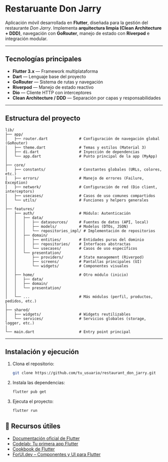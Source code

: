 # Restaruante Don Jarry

Aplicación móvil desarrollada en **Flutter**, diseñada para la gestión del restaurante *Don Jarry*.
Implementa **arquitectura limpia (Clean Architecture + DDD)**, navegación con **GoRouter**, manejo de estado con **Riverpod** e integración modular.

---

## Tecnologías principales

* **Flutter 3.x** — Framework multiplataforma
* **Dart** — Lenguaje base del proyecto
* **GoRouter** — Sistema de rutas y navegación
*  **Riverpod** — Manejo de estado reactivo
* **Dio** — Cliente HTTP con interceptores
*  **Clean Architecture / DDD** — Separación por capas y responsabilidades

---

##  Estructura del proyecto

```
lib/
├── app/
│   ├── router.dart              # Configuración de navegación global (GoRouter)
│   ├── theme.dart               # Temas y estilos (Material 3)
│   ├── di.dart                  # Inyección de dependencias
│   └── app.dart                 # Punto principal de la app (MyApp)
│
├── core/
│   ├── constants/               # Constantes globales (URLs, colores, etc.)
│   ├── errors/                  # Manejo de errores (Failure, Exception)
│   ├── network/                 # Configuración de red (Dio client, interceptors)
│   ├── usecases/                # Casos de uso comunes compartidos
│   └── utils/                   # Funciones y helpers generales
│
├── features/
│   ├── auth/                    # Módulo: Autenticación
│   │   ├── data/
│   │   │   ├── datasources/     # Fuentes de datos (API, local)
│   │   │   ├── models/          # Modelos (DTOs, JSON)
│   │   │   └── repositories_impl/ # Implementación de repositorios
│   │   ├── domain/
│   │   │   ├── entities/        # Entidades puras del dominio
│   │   │   ├── repositories/    # Interfaces abstractas
│   │   │   └── usecases/        # Casos de uso específicos
│   │   └── presentation/
│   │       ├── providers/       # State management (Riverpod)
│   │       ├── screens/         # Pantallas principales (UI)
│   │       └── widgets/         # Componentes visuales
│   │
│   ├── home/                    # Otro módulo (inicio)
│   │   ├── data/
│   │   ├── domain/
│   │   └── presentation/
│   │
│   └── ...                      # Más módulos (perfil, productos, pedidos, etc.)
│
├── shared/
│   ├── widgets/                 # Widgets reutilizables
│   └── services/                # Servicios globales (storage, logger, etc.)
│
└── main.dart                    # Entry point principal
```

---

## Instalación y ejecución

1. Clona el repositorio:

   ```bash
   git clone https://github.com/tu_usuario/restaurant_don_jarry.git
   ```

2. Instala las dependencias:

   ```bash
   flutter pub get
   ```

3. Ejecuta el proyecto:

   ```bash
   flutter run
   ```
   
## 📘 Recursos útiles
* [Documentación oficial de Flutter](https://docs.flutter.dev/)
* [Codelab: Tu primera app Flutter](https://docs.flutter.dev/get-started/codelab)
* [Cookbook de Flutter](https://docs.flutter.dev/cookbook)
* [ForUI.dev – Componentes y UI para Flutter](https://forui.dev/)
